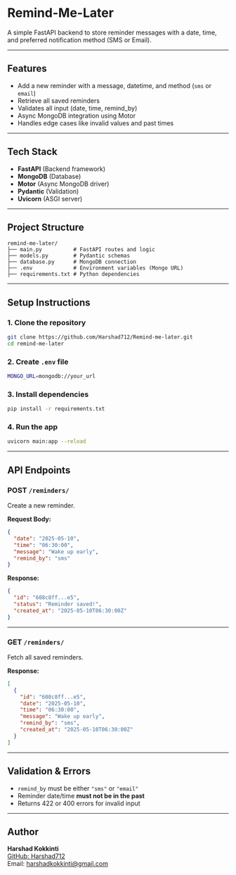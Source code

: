 #  Remind-Me-Later

A simple FastAPI backend to store reminder messages with a date, time, and preferred notification method (SMS or Email).

---

## Features

- Add a new reminder with a message, datetime, and method (`sms` or `email`)
- Retrieve all saved reminders
- Validates all input (date, time, remind_by)
- Async MongoDB integration using Motor
- Handles edge cases like invalid values and past times

---

## Tech Stack

- **FastAPI** (Backend framework)
- **MongoDB** (Database)
- **Motor** (Async MongoDB driver)
- **Pydantic** (Validation)
- **Uvicorn** (ASGI server)

---

##  Project Structure

```
remind-me-later/
├── main.py          # FastAPI routes and logic
├── models.py        # Pydantic schemas
├── database.py      # MongoDB connection
├── .env             # Environment variables (Mongo URL)
├── requirements.txt # Python dependencies
```

---

## Setup Instructions

### 1. Clone the repository

```bash
git clone https://github.com/Harshad712/Remind-me-later.git
cd remind-me-later
```

### 2. Create `.env` file

```bash
MONGO_URL=mongodb://your_url
```

### 3. Install dependencies

```bash
pip install -r requirements.txt
```

### 4. Run the app

```bash
uvicorn main:app --reload
```

---

## API Endpoints

### POST `/reminders/`

Create a new reminder.

**Request Body:**

```json
{
  "date": "2025-05-10",
  "time": "06:30:00",
  "message": "Wake up early",
  "remind_by": "sms"
}
```

**Response:**

```json
{
  "id": "608c8ff...e5",
  "status": "Reminder saved!",
  "created_at": "2025-05-10T06:30:00Z"
}
```

---

### GET `/reminders/`

Fetch all saved reminders.

**Response:**

```json
[
  {
    "id": "608c8ff...e5",
    "date": "2025-05-10",
    "time": "06:30:00",
    "message": "Wake up early",
    "remind_by": "sms",
    "created_at": "2025-05-10T06:30:00Z"
  }
]
```

---

## Validation & Errors

- `remind_by` must be either `"sms"` or `"email"`
- Reminder date/time **must not be in the past**
- Returns 422 or 400 errors for invalid input

---

## Author

**Harshad Kokkinti**  
[GitHub: Harshad712](https://github.com/Harshad712)  
Email: harshadkokkinti@gmail.com